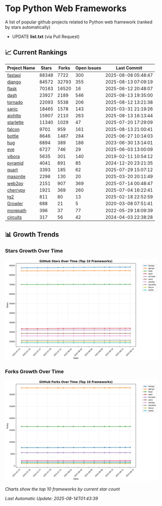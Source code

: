 # Top Python Web Frameworks
A list of popular github projects related to Python web framework (ranked by stars automatically)

* UPDATE **list.txt** (via Pull Request)

## 📈 Current Rankings

| Project Name | Stars | Forks | Open Issues | Last Commit |
| ------------ | ----- | ----- | ----------- | ----------- |
| [fastapi](https://github.com/fastapi/fastapi) | 88348 | 7722 | 300 | 2025-08-08 05:48:47 |
| [django](https://github.com/django/django) | 84572 | 32793 | 355 | 2025-08-13 07:09:19 |
| [flask](https://github.com/pallets/flask) | 70163 | 16520 | 16 | 2025-06-12 20:48:07 |
| [dash](https://github.com/plotly/dash) | 23927 | 2189 | 546 | 2025-08-13 19:35:00 |
| [tornado](https://github.com/tornadoweb/tornado) | 22093 | 5538 | 206 | 2025-08-12 13:21:38 |
| [sanic](https://github.com/sanic-org/sanic) | 18465 | 1578 | 143 | 2025-03-31 21:19:26 |
| [aiohttp](https://github.com/aio-libs/aiohttp) | 15907 | 2110 | 263 | 2025-08-13 16:13:44 |
| [starlette](https://github.com/encode/starlette) | 11340 | 1029 | 47 | 2025-07-20 17:29:09 |
| [falcon](https://github.com/falconry/falcon) | 9701 | 959 | 161 | 2025-08-13 21:00:41 |
| [bottle](https://github.com/bottlepy/bottle) | 8646 | 1487 | 284 | 2025-06-27 10:14:03 |
| [hug](https://github.com/hugapi/hug) | 6894 | 389 | 186 | 2023-06-30 13:14:01 |
| [eve](https://github.com/pyeve/eve) | 6727 | 746 | 29 | 2025-06-03 13:00:09 |
| [vibora](https://github.com/vibora-io/vibora) | 5635 | 301 | 140 | 2019-02-11 10:54:12 |
| [pyramid](https://github.com/Pylons/pyramid) | 4041 | 891 | 85 | 2024-12-20 23:21:35 |
| [quart](https://github.com/pallets/quart) | 3393 | 185 | 62 | 2025-07-29 15:07:12 |
| [masonite](https://github.com/MasoniteFramework/masonite) | 2296 | 130 | 20 | 2025-03-20 20:11:49 |
| [web2py](https://github.com/web2py/web2py) | 2151 | 907 | 369 | 2025-07-14 00:48:47 |
| [cherrypy](https://github.com/cherrypy/cherrypy) | 1921 | 369 | 260 | 2025-07-04 16:22:41 |
| [tg2](https://github.com/TurboGears/tg2) | 811 | 80 | 13 | 2025-02-18 22:52:59 |
| [Growler](https://github.com/pyGrowler/Growler) | 688 | 21 | 5 | 2020-03-08 07:51:41 |
| [morepath](https://github.com/morepath/morepath) | 396 | 37 | 77 | 2022-05-29 18:09:39 |
| [circuits](https://github.com/circuits/circuits) | 317 | 56 | 42 | 2024-04-03 22:38:28 |

## 📊 Growth Trends

### Stars Growth Over Time
![Stars Chart](charts/stars_chart.jpg)

### Forks Growth Over Time
![Forks Chart](charts/forks_chart.jpg)

*Charts show the top 10 frameworks by current star count*


*Last Automatic Update: 2025-08-14T01:43:39*